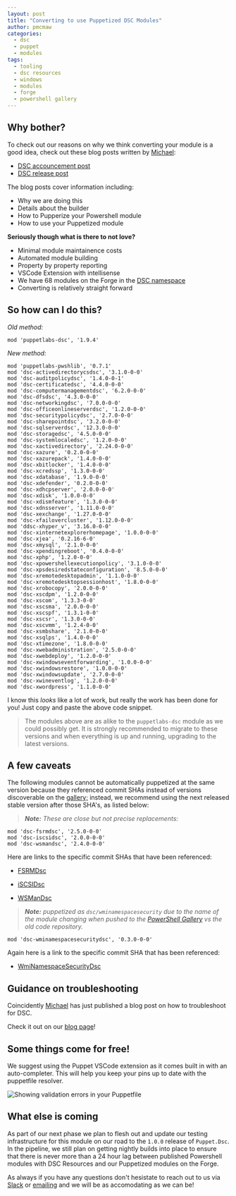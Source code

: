 ```yaml
---
layout: post
title: "Converting to use Puppetized DSC Modules"
author: pmcmaw
categories:
  - dsc
  - puppet
  - modules
tags:
  - tooling
  - dsc resources
  - windows
  - modules
  - forge
  - powershell gallery
---
```


## Why bother?

To check out our reasons on why we think converting your module is a good idea, check out these blog posts written by [Michael][mlombardi]:

- [DSC accouncement post][dsc_accouncement]
- [DSC release post][dsc_release]

The blog posts cover information including:

- Why we are doing this
- Details about the builder
- How to Pupperize your Powershell module
- How to use your Puppetized module

**Seriously though what is there to not love?**

- Minimal module maintainence costs
- Automated module building
- Property by property reporting
- VSCode Extension with intellisense
- We have 68 modules on the Forge in the [DSC namespace][dsc-namespace]
- Converting is relatively straight forward

## So how can I do this?

*Old method:*

```puppet
mod 'puppetlabs-dsc', '1.9.4'
```

*New method:*

```puppet
mod 'puppetlabs-pwshlib', '0.7.1'
mod 'dsc-activedirectorycsdsc', '3.1.0-0-0'
mod 'dsc-auditpolicydsc', '1.4.0-0-1'
mod 'dsc-certificatedsc', '4.4.0-0-0'
mod 'dsc-computermanagementdsc', '6.2.0-0-0'
mod 'dsc-dfsdsc', '4.3.0-0-0'
mod 'dsc-networkingdsc', '7.0.0-0-0'
mod 'dsc-officeonlineserverdsc', '1.2.0-0-0'
mod 'dsc-securitypolicydsc', '2.7.0-0-0'
mod 'dsc-sharepointdsc', '3.2.0-0-0'
mod 'dsc-sqlserverdsc', '12.3.0-0-0'
mod 'dsc-storagedsc', '4.5.0-0-0'
mod 'dsc-systemlocaledsc', '1.2.0-0-0'
mod 'dsc-xactivedirectory', '2.24.0-0-0'
mod 'dsc-xazure', '0.2.0-0-0'
mod 'dsc-xazurepack', '1.4.0-0-0'
mod 'dsc-xbitlocker', '1.4.0-0-0'
mod 'dsc-xcredssp', '1.3.0-0-0'
mod 'dsc-xdatabase', '1.9.0-0-0'
mod 'dsc-xdefender', '0.2.0-0-0'
mod 'dsc-xdhcpserver', '2.0.0-0-0'
mod 'dsc-xdisk', '1.0.0-0-0'
mod 'dsc-xdismfeature', '1.3.0-0-0'
mod 'dsc-xdnsserver', '1.11.0-0-0'
mod 'dsc-xexchange', '1.27.0-0-0'
mod 'dsc-xfailovercluster', '1.12.0-0-0'
mod 'ddsc-xhyper_v', '3.16.0-0-0'
mod 'dsc-xinternetexplorerhomepage', '1.0.0-0-0'
mod 'dsc-xjea', '0.2.16-6-0'
mod 'dsc-xmysql', '2.1.0-0-0'
mod 'dsc-xpendingreboot', '0.4.0-0-0'
mod 'dsc-xphp', '1.2.0-0-0'
mod 'dsc-xpowershellexecutionpolicy', '3.1.0-0-0'
mod 'dsc-xpsdesiredstateconfiguration', '8.5.0-0-0'
mod 'dsc-xremotedesktopadmin', '1.1.0-0-0'
mod 'dsc-xremotedesktopsessionhost', '1.8.0-0-0'
mod 'dsc-xrobocopy', '2.0.0-0-0'
mod 'dsc-xscdpm', '1.2.0-0-0'
mod 'dsc-xscom', '1.3.3-0-0'
mod 'dsc-xscsma', '2.0.0-0-0'
mod 'dsc-xscspf', '1.3.1-0-0'
mod 'dsc-xscsr', '1.3.0-0-0'
mod 'dsc-xscvmm', '1.2.4-0-0'
mod 'dsc-xsmbshare', '2.1.0-0-0'
mod 'dsc-xsqlps', '1.4.0-0-0'
mod 'dsc-xtimezone', '1.8.0-0-0'
mod 'dsc-xwebadministration', '2.5.0-0-0'
mod 'dsc-xwebdeploy', '1.2.0-0-0'
mod 'dsc-xwindowseventforwarding', '1.0.0-0-0'
mod 'dsc-xwindowsrestore', '1.0.0-0-0'
mod 'dsc-xwindowsupdate', '2.7.0-0-0'
mod 'dsc-xwineventlog', '1.2.0-0-0'
mod 'dsc-xwordpress', '1.1.0-0-0'
```

I know this *looks* like a lot of work, but really the work has been done for you!
Just copy and paste the above code snippet.

> The modules above are as alike to the `puppetlabs-dsc` module as we could possibly get.
> It is strongly recommended to migrate to these versions and when everything is up and running, upgrading to the latest versions.

## A few caveats

The following modules cannot be automatically puppetized at the same version because they referenced commit SHAs instead of versions discoverable on the [gallery;][psgallery]
instead, we recommend using the next released stable version after those SHA's, as listed below:

>_**Note:** These are close but not precise replacements:_

```puppet
mod 'dsc-fsrmdsc', '2.5.0-0-0'
mod 'dsc-iscsidsc', '2.0.0-0-0'
mod 'dsc-wsmandsc', '2.4.0-0-0'
```

Here are links to the specific commit SHAs that have been referenced:

- [FSRMDsc][fsrmdsc]

- [iSCSIDsc][iscsidsc]

- [WSManDsc][wsmandsc]

>_**Note:** puppetized as `dsc/wminamespacesecurity` due to the name of the module changing when pushed to the [PowerShell Gallery][psgallery] vs the old code repository._

```puppet
mod 'dsc-wminamespacesecuritydsc', '0.3.0-0-0'
```

Again here is a link to the specific commit SHA that has been referenced:

- [WmiNamespaceSecurityDsc][wmiNamespaceSecurityDsc]

## Guidance on troubleshooting

Coincidently [Michael][mlombardi] has just published a blog post on how to troubleshoot for DSC.

Check it out on our [blog page][blog-page]!

## Some things come for free!

We suggest using the Puppet VSCode extension as it comes built in with an auto-completer. This will help you keep your pins up to date with the puppetfile resolver.

![Showing validation errors in your Puppetfile](/iac/assets/2021-01-26-converting-dsc-modules/puppetfile-resolver.gif)

## What else is coming

As part of our next phase we plan to flesh out and update our testing infrastructure for this module on our road to the `1.0.0` release of `Puppet.Dsc`.
In the pipeline, we still plan on getting nightly builds into place to ensure that there is never more than a 24 hour lag between published Powershell modules with DSC Resources and our Puppetized modules on the Forge.

As always if you have any questions don't hesistate to reach out to us via [Slack][puppet-slack] or [emailing][dsc-email] and we will be as accomodating as we can be!

[blog-page]: https://puppetlabs.github.io/iac/
[dsc-email]: mailto:dsc@puppet.com
[dsc_accouncement]: https://puppetlabs.github.io/iac/news/roadmap/2020/03/30/dsc-announcement.html
[dsc-namespace]: https://forge.puppet.com/dsc
[dsc_release]: https://puppetlabs.github.io/iac/news/roadmap/2020/09/21/dsc-release.html
[fsrmdsc]: https://github.com/dsccommunity/FSRMDsc/commit/8945f610fa9a6f7f920260abf4e50d91db25bac0
[iscsidsc]: https://github.com/dsccommunity/iSCSIDsc/commit/2208ad24a0cc0a85ce19fb377e72fbc21d366587
[mlombardi]: https://github.com/michaeltlombardi
[puppet-slack]: https://slack.puppet.com/
[psgallery]: https://www.powershellgallery.com
[wsmandsc]: https://github.com/dsccommunity/wsmandsc/commit/1aa6400e7ffa1932505bf9904a7ce9e147af9c45
[wmiNamespaceSecurityDsc]: https://github.com/PowerShell/WmiNamespaceSecurityDsc/commit/d49daa4c18f12aabf32fd60631d927c6d276a453
